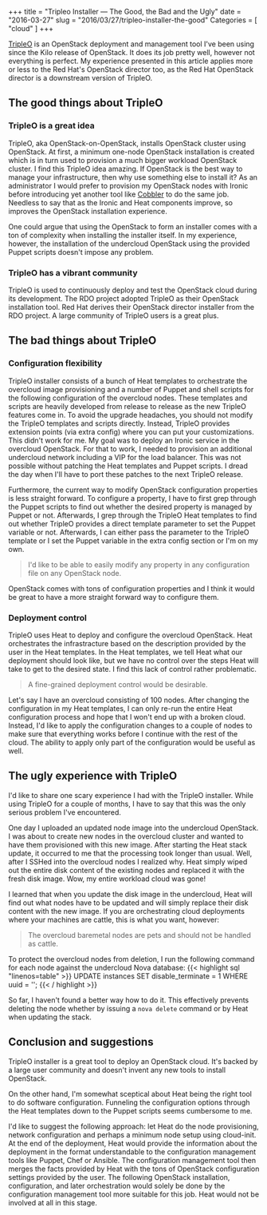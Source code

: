 +++
title = "Tripleo Installer — The Good, the Bad and the Ugly"
date = "2016-03-27"
slug = "2016/03/27/tripleo-installer-the-good"
Categories = [ "cloud" ]
+++

[TripleO](https://wiki.openstack.org/wiki/TripleO) is an OpenStack deployment and management tool I've been using since the Kilo release of OpenStack. It does its job pretty well, however not everything is perfect. My experience presented in this article applies more or less to the Red Hat's OpenStack director too, as the Red Hat OpenStack director is a downstream version of TripleO.

<!--more-->

## The good things about TripleO

### TripleO is a great idea

TripleO, aka OpenStack-on-OpenStack, installs OpenStack cluster using OpenStack. At first, a minimum one-node OpenStack installation is created which is in turn used to provision a much bigger workload OpenStack cluster. I find this TripleO idea amazing. If OpenStack is the best way to manage your infrastructure, then why use something else to install it? As an administrator I would prefer to provision my OpenStack nodes with Ironic before introducing yet another tool like [Cobbler](http://cobbler.github.io/) to do the same job. Needless to say that as the Ironic and Heat components improve, so improves the OpenStack installation experience.

One could argue that using the OpenStack to form an installer comes with a ton of complexity when installing the installer itself. In my experience, however, the installation of the undercloud OpenStack using the provided Puppet scripts doesn't impose any problem.

### TripleO has a vibrant community

TripleO is used to continuously deploy and test the OpenStack cloud during its development. The RDO project adopted TripleO as their OpenStack installation tool. Red Hat derives their OpenStack director installer from the RDO project. A large community of TripleO users is a great plus.

## The bad things about TripleO

### Configuration flexibility

TripleO installer consists of a bunch of Heat templates to orchestrate the overcloud image provisioning and a number of Puppet and shell scripts for the following configuration of the overcloud nodes. These templates and scripts are heavily developed from release to release as the new TripleO features come in. To avoid the upgrade headaches, you should not modify the TripleO templates and scripts directly. Instead, TripleO provides extension points (via extra config) where you can put your customizations. This didn't work for me. My goal was to deploy an Ironic service in the overcloud OpenStack. For that to work, I needed to provision an additional undercloud network including a VIP for the load balancer. This was not possible without patching the Heat templates and Puppet scripts. I dread the day when I'll have to port these patches to the next TripleO release.

Furthermore, the current way to modify OpenStack configuration properties is less straight forward. To configure a property, I have to first grep through the Puppet scripts to find out whether the desired property is managed by Puppet or not. Afterwards, I grep through the TripleO Heat templates to find out whether TripleO provides a direct template parameter to set the Puppet variable or not. Afterwards, I can either pass the parameter to the TripleO template or I set the Puppet variable in the extra config section or I'm on my own.

> I'd like to be able to easily modify any property in any configuration file on any OpenStack node.

OpenStack comes with tons of configuration properties and I think it would be great to have a more straight forward way to configure them.

### Deployment control

TripleO uses Heat to deploy and configure the overcloud OpenStack. Heat orchestrates the infrastracture based on the description provided by the user in the Heat templates. In the Heat templates, we tell Heat what our deployment should look like, but we have no control over the steps Heat will take to get to the desired state. I find this lack of control rather problematic.

> A fine-grained deployment control would be desirable.

Let's say I have an overcloud consisting of 100 nodes. After changing the configuration in my Heat templates, I can only re-run the entire Heat configuration process and hope that I won't end up with a broken cloud. Instead, I'd like to apply the configuration changes to a couple of nodes to make sure that everything works before I continue with the rest of the cloud. The ability to apply only part of the configuration would be useful as well.

## The ugly experience with TripleO

I'd like to share one scary experience I had with the TripleO installer. While using TripleO for a couple of months, I have to say that this was the only serious problem I've encountered.

One day I uploaded an updated node image into the undercloud OpenStack. I was about to create new nodes in the overcloud cluster and wanted to have them provisioned with this new image. After starting the Heat stack update, it occurred to me that the processing took longer than usual. Well, after I SSHed into the overcloud nodes I realized why. Heat simply wiped out the entire disk content of the existing nodes and replaced it with the fresh disk image. Wow, my entire workload cloud was gone!

I learned that when you update the disk image in the undercloud, Heat will find out what nodes have to be updated and will simply replace their disk content with the new image. If you are orchestrating cloud deployments where your machines are cattle, this is what you want, however:

>The overcloud baremetal nodes are pets and should not be handled as cattle.

To protect the overcloud nodes from deletion, I run the following command for each node against the undercloud Nova database:
{{< highlight sql "linenos=table" >}}
UPDATE instances SET disable_terminate = 1 WHERE uuid = '<uuid of the overcloud instance>';
{{< / highlight >}}

So far, I haven't found a better way how to do it. This effectively prevents deleting the node whether by issuing a `nova delete` command or by Heat when updating the stack.

## Conclusion and suggestions

TripleO installer is a great tool to deploy an OpenStack cloud. It's backed by a large user community and doesn't invent any new tools to install OpenStack.

On the other hand, I'm somewhat sceptical about Heat being the right tool to do software configuration. Funneling the configuration options through the Heat templates down to the Puppet scripts seems cumbersome to me.

I'd like to suggest the following approach: let Heat do the node provisioning, network configuration and perhaps a minimum node setup using cloud-init. At the end of the deployment, Heat would provide the information about the deployment in the format understandable to the configuration management tools like Puppet, Chef or Ansible. The configuration management tool then merges the facts provided by Heat with the tons of OpenStack configuration settings provided by the user. The following OpenStack installation, configuration, and later orchestration would solely be done by the configuration management tool more suitable for this job. Heat would not be involved at all in this stage.
